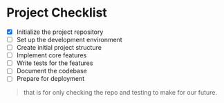 # Project Checklist

- [x] Initialize the project repository  
- [ ] Set up the development environment  
- [ ] Create initial project structure  
- [ ] Implement core features  
- [ ] Write tests for the features  
- [ ] Document the codebase  
- [ ] Prepare for deployment
>that is for only checking the repo and testing to make for our future.  


